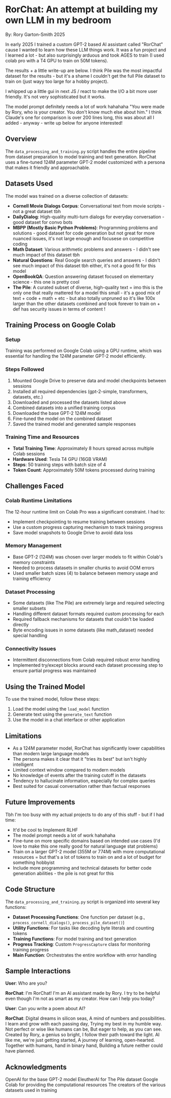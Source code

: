# RorChat: An attempt at building my own LLM in my bedroom

By: Rory Garton-Smith 2025

In early 2025 I trained a custom GPT-2 based AI assistant called "RorChat" cause I wanted to learn how these LLM things work. It was a fun project and I learned a lot - but also surprisingly arduous and took AGES to train (I used colab pro with a T4 GPU to train on 50M tokens).

The results + a little write-up are below. I think Pile was the most impactful dataset for the results - but it's a shame I couldn't get the full Pile dataset to train on (just wayy too large for a hobby project).

I whipped up a little gui in next JS / react to make the I/O a bit more user friendly. It's not very sophisticated but it works.

The model prompt definitely needs a lot of work hahahaha "You were made by Rory, who is your creator. You don't know much else about him." I think Claude's one for comparison is over 200 lines long, this was about all I added - anyway - write up below for anyone interested!

## Overview

The `data_processing_and_training.py` script handles the entire pipeline from dataset preparation to model training and text generation. RorChat uses a fine-tuned 124M parameter GPT-2 model customized with a persona that makes it friendly and approachable.

## Datasets Used

The model was trained on a diverse collection of datasets:

- **Cornell Movie Dialogs Corpus**: Conversational text from movie scripts - not a great dataset tbh
- **DailyDialog**: High-quality multi-turn dialogs for everyday conversation - good dataset for convo bots
- **MBPP (Mostly Basic Python Problems)**: Programming problems and solutions - good dataset for code generation but not great for more nuanced issues, it's not large enough and focusese on competitive coding
- **Math Dataset**: Various arithmetic problems and answers - I didn't see much impact of this dataset tbh
- **Natural Questions**: Real Google search queries and answers - I didn't see much impact of this dataset tbh either, it's not a good fit for this model
- **OpenBookQA**: Question answering dataset focused on elementary science  - this one is pretty cool
- **The Pile**: A curated subset of diverse, high-quality text = imo this is the only one that really mattered for a model this small - it's a good mix of text + code + math + etc - but also totally unpruned so it's like 100x larger than the other datasets combined and took forever to train on + def has security issues in terms of content !

## Training Process on Google Colab

### Setup

Training was performed on Google Colab using a GPU runtime, which was essential for handling the 124M parameter GPT-2 model efficiently.

### Steps Followed

1. Mounted Google Drive to preserve data and model checkpoints between sessions
2. Installed all required dependencies (gpt-2-simple, transformers, datasets, etc.)
3. Downloaded and processed the datasets listed above
4. Combined datasets into a unified training corpus
5. Downloaded the base GPT-2 124M model
6. Fine-tuned the model on the combined dataset
7. Saved the trained model and generated sample responses

### Training Time and Resources

- **Total Training Time**: Approximately 8 hours spread across multiple Colab sessions
- **Hardware Used**: Tesla T4 GPU (16GB VRAM)
- **Steps**: 50 training steps with batch size of 4
- **Token Count**: Approximately 50M tokens processed during training

## Challenges Faced

### Colab Runtime Limitations

The 12-hour runtime limit on Colab Pro was a significant constraint. I had to:
- Implement checkpointing to resume training between sessions
- Use a custom progress capturing mechanism to track training progress
- Save model snapshots to Google Drive to avoid data loss

### Memory Management

- Base GPT-2 (124M) was chosen over larger models to fit within Colab's memory constraints
- Needed to process datasets in smaller chunks to avoid OOM errors
- Used smaller batch sizes (4) to balance between memory usage and training efficiency

### Dataset Processing

- Some datasets (like The Pile) are extremely large and required selecting smaller subsets
- Handling different dataset formats required custom processing for each
- Required fallback mechanisms for datasets that couldn't be loaded directly
- Byte encoding issues in some datasets (like math_dataset) needed special handling

### Connectivity Issues

- Intermittent disconnections from Colab required robust error handling
- Implemented try/except blocks around each dataset processing step to ensure partial progress was maintained

## Using the Trained Model

To use the trained model, follow these steps:

1. Load the model using the `load_model` function
2. Generate text using the `generate_text` function
3. Use the model in a chat interface or other application

## Limitations

- As a 124M parameter model, RorChat has significantly lower capabilities than modern large language models
- The persona makes it clear that it "tries its best" but isn't highly intelligent
- Limited context window compared to modern models
- No knowledge of events after the training cutoff in the datasets
- Tendency to hallucinate information, especially for complex queries
- Best suited for casual conversation rather than factual responses

## Future Improvements

Tbh I'm too busy with my actual projects to do any of this stuff - but if I had time:

- It'd be cool to Implement RLHF
 - The model prompt needs a lot of work hahahaha
- Fine-tune on more specific domains based on intended use cases (I'd love to make this one really good for natural language stat problems)
- Train on a larger GPT-2 model (355M or 774M) with more computational resources = but that's a lot of tokens to train on and a lot of budget for something hobbyist
- Include more programming and technical datasets for better code generation abilities - the pile is not great for this


## Code Structure

The `data_processing_and_training.py` script is organized into several key functions:

- **Dataset Processing Functions**: One function per dataset (e.g., `process_cornell_dialogs()`, `process_pile_dataset()`)
- **Utility Functions**: For tasks like decoding byte literals and counting tokens
- **Training Functions**: For model training and text generation
- **Progress Tracking**: Custom `ProgressCapture` class for monitoring training progress
- **Main Function**: Orchestrates the entire workflow with error handling

## Sample Interactions

**User**: Who are you?

**RorChat**: I'm RorChat! I'm an AI assistant made by Rory. I try to be helpful even though I'm not as smart as my creator. How can I help you today?

**User**: Can you write a poem about AI?

**RorChat**:
Digital dreams in silicon seas,
A mind of numbers and possibilities.
I learn and grow with each passing day,
Trying my best in my humble way.
Not perfect or wise like humans can be,
But eager to help, as you can see.
Created by Rory, a genius so bright,
I follow their path toward the light.
AI like me, we're just getting started,
A journey of learning, open-hearted.
Together with humans, hand in binary hand,
Building a future neither could have planned.

## Acknowledgments

OpenAI for the base GPT-2 model
EleutherAI for The Pile dataset
Google Colab for providing the computational resources
The creators of the various datasets used in training
